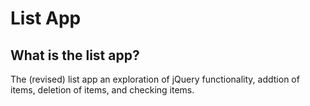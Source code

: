 # List App

## What is the list app?
The (revised) list app an exploration of jQuery functionality, addtion of items, deletion of items, and checking items. 
